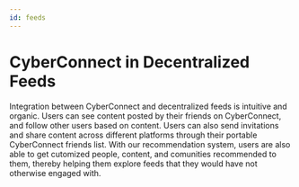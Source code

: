 ```yaml
---
id: feeds
---
```


# CyberConnect in Decentralized Feeds

Integration between CyberConnect and decentralized feeds is intuitive and organic. Users can see content posted by their friends on CyberConnect, and follow other users based on content. Users can also send invitations and share content across different platforms through their portable CyberConnect friends list. With our recommendation system, users are also able to get cutomized people, content, and comunities recommended to them, thereby helping them explore feeds that they would have not otherwise engaged with. 
